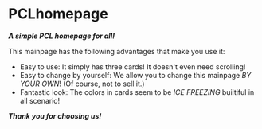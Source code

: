 # PCLhomepage
***A simple PCL homepage for all!***
    
This mainpage has the following advantages that make you use it:
* Easy to use: It simply has three cards! It doesn't even need scrolling!
* Easy to change by yourself: We allow you to change this mainpage _BY YOUR OWN_! (Of course, not to sell it.)
* Fantastic look: The colors in cards seem to be _ICE FREEZING_ builtiful in all scenario!

***Thank you for choosing us!***

